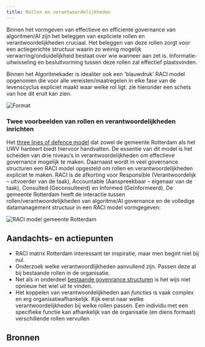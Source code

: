 ```yaml
---
title: Rollen en verantwoordelijkheden
---
```


Binnen het vormgeven van effectieve en efficiente governance van algoritmen/AI zijn het beleggen van expliciete rollen en verantwoordelijkheden cruciaal. Het beleggen van deze rollen zorgt voor een actiegerichte structuur waarin zo weinig mogelijk verwarring/onduidelijkheid bestaat over wie wanneer aan zet is. Informatie-uitwisseling en besluitvorming tussen deze rollen zal effectief plaatsvinden. 

Binnen het Algoritmekader is idealiter ook een 'blauwdruk' RACI model opgenomen die voor alle vereisten/maatregelen in elke fase van de levenscyclus expliciet maakt waar welke rol ligt: zie hieronder een schets van hoe dit eruit kan zien. 

![Format](https://github.com/user-attachments/assets/3debe7b6-0c42-40f5-a366-9cc5cc90cd3e)


### Twee voorbeelden van rollen en verantwoordelijkheden inrichten

Het [three lines of defence model](governance-structuur.md) dat zowel de gemeente Rotterdam als het UWV hanteert biedt hiervoor handvatten. De essentie van dit model is het scheiden van drie niveau’s in verantwoordelijkheden om effectieve governance mogelijk te maken. Daarnaast wordt in veel governance structuren een RACI model opgesteld om rollen en verantwoordelijkheden expliciet te maken. RACI is de afkorting voor Responsible (Verantwoordelijk – uitvoerder van de taak), Accountable (Aanspreekbaar – eigenaar van de taak), Consulted (Geconsulteerd) en Informed (Geïnformeerd). De gemeente Rotterdam heeft de interactie tussen rollen/verantwoordelijkheden van algoritme/AI governance en de volledige datamanagement structuur in een RACI model vormgegeven: 

![RACI model gemeente Rotterdam](https://github.com/user-attachments/assets/481cb81d-f098-4563-9718-5d625384c024)


## Aandachts- en actiepunten
- RACI matrix Rotterdam interessant ter inspiratie, maar men begint niet bij nul.
- Onderzoek welke verantwoordlijkheden aanvullend zijn. Passen deze al bij bestaande rollen in de organisatie.
- Net als in onderdeel [bestaande govenrance structuren](governance-structuur.md) is het wijs niet opnieuw het wiel uit te vinden.
- Het koppelen van verantwoordelijkheden aan *functies* is vaak complex en erg organisatieafhankelijk. Kijk eerst naar welke verantwoordelijkheden bij welke rollen passen. Een individu met een specifieke functie kan afhankelijk van de organisatie (en diens formaat) verschillende rollen vervullen

## Bronnen 




